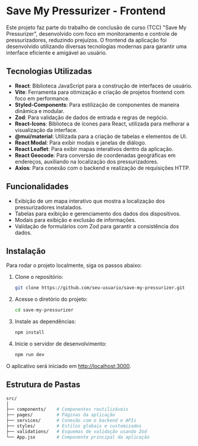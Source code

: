 # Save My Pressurizer - Frontend

Este projeto faz parte do trabalho de conclusão de curso (TCC) "Save My Pressurizer", desenvolvido com foco em monitoramento e controle de pressurizadores, reduzindo prejuízos. O frontend da aplicação foi desenvolvido utilizando diversas tecnologias modernas para garantir uma interface eficiente e amigável ao usuário.

## Tecnologias Utilizadas

- **React**: Biblioteca JavaScript para a construção de interfaces de usuário.
- **Vite**: Ferramenta para otimização e criação de projetos frontend com foco em performance.
- **Styled-Components**: Para estilização de componentes de maneira dinâmica e modular.
- **Zod**: Para validação de dados de entrada e regras de negócio.
- **React-Icons**: Biblioteca de ícones para React, utilizada para melhorar a visualização da interface.
- **@mui/material**: Utilizada para a criação de tabelas e elementos de UI.
- **React Modal**: Para exibir modais e janelas de diálogo.
- **React Leaflet**: Para exibir mapas interativos dentro da aplicação.
- **React Geocode**: Para conversão de coordenadas geográficas em endereços, auxiliando na localização dos pressurizadores.
- **Axios**: Para conexão com o backend e realização de requisições HTTP.

## Funcionalidades

- Exibição de um mapa interativo que mostra a localização dos pressurizadores instalados.
- Tabelas para exibição e gerenciamento dos dados dos dispositivos.
- Modais para exibição e exclusão de informações.
- Validação de formulários com Zod para garantir a consistência dos dados.

## Instalação

Para rodar o projeto localmente, siga os passos abaixo:

1. Clone o repositório:

   ```bash
   git clone https://github.com/seu-usuario/save-my-pressurizer.git

2. Acesse o diretório do projeto:
   ```bash
   cd save-my-pressurizer

3. Instale as dependências:
   ```bash
   npm install

4. Inicie o servidor de desenvolvimento:
   ```bash
   npm run dev

O aplicativo será iniciado em [http://localhost:3000](http://localhost:3000).

## Estrutura de Pastas

```bash
src/
│
├── components/    # Componentes reutilizáveis
├── pages/         # Páginas da aplicação
├── services/      # Conexão com o backend e APIs
├── styles/        # Estilos globais e customizados
├── validations/   # Esquemas de validação usando Zod
└── App.jsx        # Componente principal da aplicação
